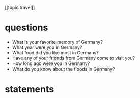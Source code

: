 [[topic travel]]

# questions
- What is your favorite memory of Germany?
- What year were you in Germany?
- What food did you like most in Germany?
- Have any of your friends from Germany come to visit you?
- How long ago were you in Germany?
- What do you know about the floods in Germany?


# statements

